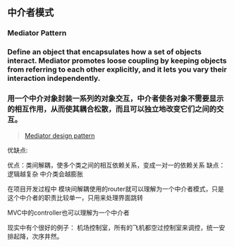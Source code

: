 
## 中介者模式
### Mediator Pattern

### Define an object that encapsulates how a set of objects interact. Mediator promotes loose coupling by keeping objects from referring to each other explicitly, and it lets you vary their interaction independently.

### 用一个中介对象封装一系列的对象交互，中介者使各对象不需要显示的相互作用，从而使其耦合松散，而且可以独立地改变它们之间的交互。

>  [Mediator design pattern](https://www.geeksforgeeks.org/mediator-design-pattern/)

优缺点:

优点：类间解耦，使多个类之间的相互依赖关系，变成一对一的依赖关系
缺点：逻辑越复杂 中介类会越膨胀

在项目开发过程中 模块间解耦使用的router就可以理解为一个中介者模式，只是这个中介者的职责比较单一，只用来处理界面跳转


MVC中的controller也可以理解为一个中介者

现实中有个很好的例子：
机场控制室，所有的飞机都空过控制室来调控，统一安排起降，次序井然。
